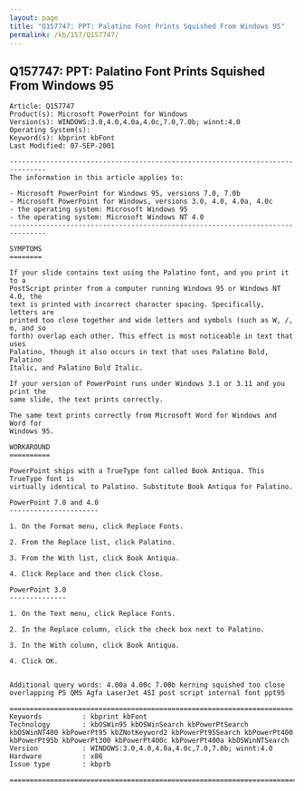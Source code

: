 ```yaml
---
layout: page
title: "Q157747: PPT: Palatino Font Prints Squished From Windows 95"
permalink: /kb/157/Q157747/
---
```


## Q157747: PPT: Palatino Font Prints Squished From Windows 95

	Article: Q157747
	Product(s): Microsoft PowerPoint for Windows
	Version(s): WINDOWS:3.0,4.0,4.0a,4.0c,7.0,7.0b; winnt:4.0
	Operating System(s): 
	Keyword(s): kbprint kbFont
	Last Modified: 07-SEP-2001
	
	-------------------------------------------------------------------------------
	The information in this article applies to:
	
	- Microsoft PowerPoint for Windows 95, versions 7.0, 7.0b 
	- Microsoft PowerPoint for Windows, versions 3.0, 4.0, 4.0a, 4.0c 
	- the operating system: Microsoft Windows 95 
	- the operating system: Microsoft Windows NT 4.0 
	-------------------------------------------------------------------------------
	
	SYMPTOMS
	========
	
	If your slide contains text using the Palatino font, and you print it to a
	PostScript printer from a computer running Windows 95 or Windows NT 4.0, the
	text is printed with incorrect character spacing. Specifically, letters are
	printed too close together and wide letters and symbols (such as W, /, m, and so
	forth) overlap each other. This effect is most noticeable in text that uses
	Palatino, though it also occurs in text that uses Palatino Bold, Palatino
	Italic, and Palatino Bold Italic.
	
	If your version of PowerPoint runs under Windows 3.1 or 3.11 and you print the
	same slide, the text prints correctly.
	
	The same text prints correctly from Microsoft Word for Windows and Word for
	Windows 95.
	
	WORKAROUND
	==========
	
	PowerPoint ships with a TrueType font called Book Antiqua. This TrueType font is
	virtually identical to Palatino. Substitute Book Antiqua for Palatino.
	
	PowerPoint 7.0 and 4.0
	----------------------
	
	1. On the Format menu, click Replace Fonts.
	
	2. From the Replace list, click Palatino.
	
	3. From the With list, click Book Antiqua.
	
	4. Click Replace and then click Close.
	
	PowerPoint 3.0
	--------------
	
	1. On the Text menu, click Replace Fonts.
	
	2. In the Replace column, click the check box next to Palatino.
	
	3. In the With column, click Book Antiqua.
	
	4. Click OK.
	
	
	Additional query words: 4.00a 4.00c 7.00b kerning squished too close overlapping PS QMS Agfa LaserJet 4SI post script internal font ppt95
	
	======================================================================
	Keywords          : kbprint kbFont 
	Technology        : kbOSWin95 kbOSWinSearch kbPowerPtSearch kbOSWinNT400 kbPowerPt95 kbZNotKeyword2 kbPowerPt95Search kbPowerPt400 kbPowerPt95b kbPowerPt300 kbPowerPt400c kbPowerPt400a kbOSWinNTSearch
	Version           : WINDOWS:3.0,4.0,4.0a,4.0c,7.0,7.0b; winnt:4.0
	Hardware          : x86
	Issue type        : kbprb
	
	=============================================================================
	
